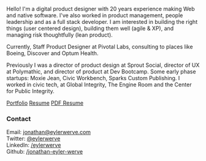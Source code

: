Hello! I'm a digital product designer with 20 years experience making Web and native software. I've also worked in product management, people leadership and as a full stack developer. I am interested in building the right things (user centered design), building them well (agile & XP), and managing risk thoughtfully (lean product).

Currently, Staff Product Designer at Pivotal Labs, consulting to places like Boeing, Discover and Optum Health.

Previously I was a director of product design at Sprout Social, director of UX at Polymathic, and director of product at Dev Bootcamp. Some early phase startups: Moxie Jean, Civic Workbench, Sparks Custom Publishing. I worked in civic tech, at Global Integrity, The Engine Room and the Center for Public Integrity.

<a class="button" href="http://bit.ly/via-eylerwerve">Portfolio</a>
<a class="button" href="/jonathan/resume">Resume</a>
<a class="button" href="/assets/documents/Jonathan-Eyler-Werve-resume.pdf">PDF Resume</a>

### Contact

Email: jonathan@eylerwerve.com<br/>
Twitter: [@eylerwerve](https://twitter.com/EylerWerve)<br/>
LinkedIn: [/eylerwerve](https://www.linkedin.com/in/eylerwerve)<br/>
Github: [/jonathan-eyler-werve](https://github.com/Jonathan-Eyler-Werve)<br/>
